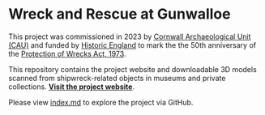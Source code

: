 # Wreck and Rescue at Gunwalloe

This project was commissioned in 2023 by [Cornwall Archaeological Unit (CAU)](https://www.cau.org.uk) and funded by [Historic England](https://historicengland.org.uk) to mark the the 50th anniversary of the [Protection of Wrecks Act, 1973](https://www.legislation.gov.uk/ukpga/1973/33/contents).

This repository contains the project website and downloadable 3D models scanned from shipwreck-related objects in museums and private collections.
 **[Visit the project website](https://pyscajor.github.io/WreckAndRescueAtGunwalloe/)**.

Please view [index.md](index.md) to explore the project via GitHub.
